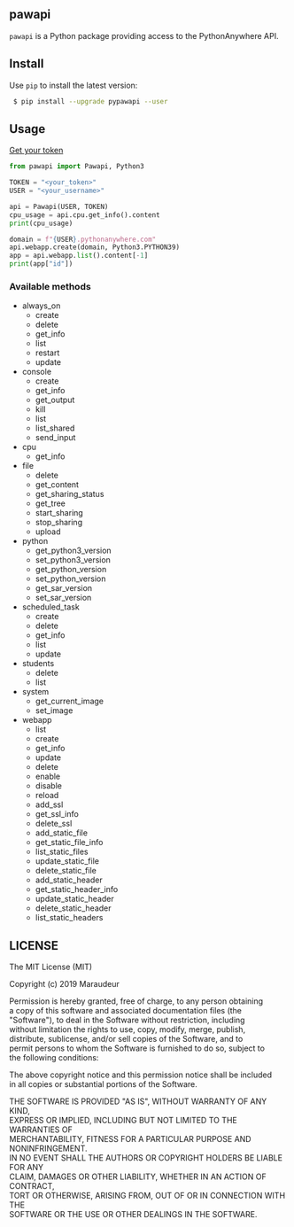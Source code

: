 ## pawapi
`pawapi` is a Python package providing access to the PythonAnywhere API.

## Install
Use `pip` to install the latest version:

```bash
 $ pip install --upgrade pypawapi --user
```

## Usage
[Get your token](https://www.pythonanywhere.com/account/#api_token)

```python
from pawapi import Pawapi, Python3

TOKEN = "<your_token>"
USER = "<your_username>"

api = Pawapi(USER, TOKEN)
cpu_usage = api.cpu.get_info().content
print(cpu_usage)

domain = f"{USER}.pythonanywhere.com"
api.webapp.create(domain, Python3.PYTHON39)
app = api.webapp.list().content[-1]
print(app["id"])
```

### Available methods
* always_on
    * create
    * delete
    * get_info
    * list
    * restart
    * update
* console
    * create
    * get_info
    * get_output
    * kill
    * list
    * list_shared
    * send_input
* cpu
    * get_info
* file
    * delete
    * get_content
    * get_sharing_status
    * get_tree
    * start_sharing
    * stop_sharing
    * upload
* python
    * get_python3_version
    * set_python3_version
    * get_python_version
    * set_python_version
    * get_sar_version
    * set_sar_version
* scheduled_task
    * create
    * delete
    * get_info
    * list
    * update
* students
    * delete
    * list
* system
    * get_current_image
    * set_image
* webapp
    * list
    * create
    * get_info
    * update
    * delete
    * enable
    * disable
    * reload
    * add_ssl
    * get_ssl_info
    * delete_ssl
    * add_static_file
    * get_static_file_info
    * list_static_files
    * update_static_file
    * delete_static_file
    * add_static_header
    * get_static_header_info
    * update_static_header
    * delete_static_header
    * list_static_headers

## LICENSE
 The MIT License (MIT)    

 Copyright (c) 2019 Maraudeur    

 Permission is hereby granted, free of charge, to any person obtaining    
 a copy of this software and associated documentation files (the    
 "Software"), to deal in the Software without restriction, including    
 without limitation the rights to use, copy, modify, merge, publish,    
 distribute, sublicense, and/or sell copies of the Software, and to    
 permit persons to whom the Software is furnished to do so, subject to    
 the following conditions:    

 The above copyright notice and this permission notice shall be included    
 in all copies or substantial portions of the Software.    

 THE SOFTWARE IS PROVIDED "AS IS", WITHOUT WARRANTY OF ANY KIND,    
 EXPRESS OR IMPLIED, INCLUDING BUT NOT LIMITED TO THE WARRANTIES OF    
 MERCHANTABILITY, FITNESS FOR A PARTICULAR PURPOSE AND NONINFRINGEMENT.    
 IN NO EVENT SHALL THE AUTHORS OR COPYRIGHT HOLDERS BE LIABLE FOR ANY    
 CLAIM, DAMAGES OR OTHER LIABILITY, WHETHER IN AN ACTION OF CONTRACT,    
 TORT OR OTHERWISE, ARISING FROM, OUT OF OR IN CONNECTION WITH THE    
 SOFTWARE OR THE USE OR OTHER DEALINGS IN THE SOFTWARE.    

